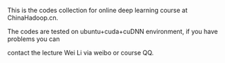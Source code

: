 
This is the codes collection for online deep learning course at ChinaHadoop.cn. 

The codes are tested on ubuntu+cuda+cuDNN environment, if you have problems you can 

contact the lecture Wei Li via weibo or course QQ.
